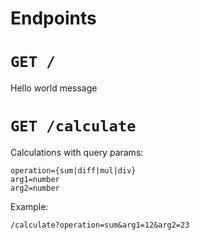 # Endpoints

# `GET /`

Hello world message

# `GET /calculate`

Calculations with query params:

    operation={sum|diff|mul|div}
    arg1=number
    arg2=number

Example:

    /calculate?operation=sum&arg1=12&arg2=23
